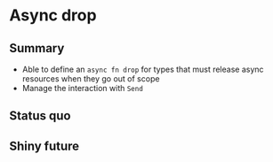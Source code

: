# Async drop

## Summary

* Able to define an `async fn drop` for types that must release async resources when they go out of scope
* Manage the interaction with `Send`

## Status quo



## Shiny future